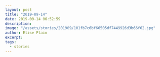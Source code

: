 ```yaml
---
layout: post
title: "2019-09-14"
date: 2019-09-14 06:52:59
description: 
image: "/assets/stories/201909/101fb7c6bf66505df7449926d3b66f62.jpg"
author: Elise Plain
excerpt: 
tags: 
  - stories
---
```



<p></p>
